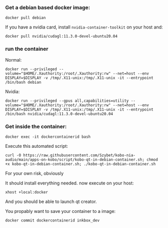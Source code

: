 ### Get a debian based docker image:
```
docker pull debian
```
If you have a nvidia card, install `nvidia-container-toolkit` on your host and:
```
docker pull nvidia/cudagl:11.3.0-devel-ubuntu20.04
```

### run the container
Normal:
```
docker run --privileged --volume="$HOME/.Xauthority:/root/.Xauthority:rw" --net=host --env DISPLAY=$DISPLAY -v /tmp/.X11-unix:/tmp/.X11-unix -it --entrypoint /bin/bash debian
```
Nvidia:
```
docker run --privileged --gpus all,capabilities=utility --volume="$HOME/.Xauthority:/root/.Xauthority:rw" --net=host --env DISPLAY=$DISPLAY -v /tmp/.X11-unix:/tmp/.X11-unix -it --entrypoint /bin/bash nvidia/cudagl:11.3.0-devel-ubuntu20.04
```

### Get inside the container:
```
docker exec -it dockercontainerid bash
```

Execute this automated script:
```
curl -O https://raw.githubusercontent.com/Szybet/kobo-nia-audio/main/apps-on-kobo/script/kobo-qt-in-debian-container.sh; chmod +x kobo-qt-in-debian-container.sh; ./kobo-qt-in-debian-container.sh
```
For your own risk, obviously

It should install everything needed. now execute on your host:
```
xhost +local:docker
```
And you should be able to launch qt creator.

You propably want to save your container to a image:
```
docker commit dockercontainerid inkbox_dev
```
